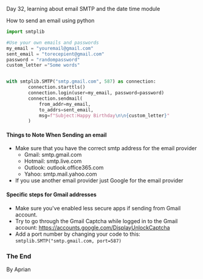 Day 32, learning about email SMTP and the date time module

How to send an email using python
```python
import smtplib

#Use your own emails and passwords
my_email = "youremail@gmail.com"
sent_email = "torecepient@gmail.com"
password = "randompassword"
custom_letter ="Some words"


with smtplib.SMTP("smtp.gmail.com", 587) as connection:
        connection.starttls()
        connection.login(user=my_email, password=password)
        connection.sendmail(
            from_addr=my_email,
            to_addrs=sent_email,
            msg=f"Subject:Happy Birthday\n\n{custom_letter}"
        )
```
#### Things to Note When Sending an email 
- Make sure that you have the correct smtp address for the email provider
  - Gmail: smtp.gmail.com
  - Hotmail: smtp.live.com
  - Outlook: outlook.office365.com
  - Yahoo: smtp.mail.yahoo.com
- If you use another email provider just Google for the email provider

#### Specific steps for Gmail addresses
- Make sure you've enabled less secure apps if sending from Gmail account.
- Try to go through the Gmail Captcha while logged in to the Gmail account: https://accounts.google.com/DisplayUnlockCaptcha
- Add a port number by changing your code to this:
``smtplib.SMTP("smtp.gmail.com, port=587)``
### The End

By Aprian